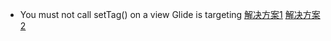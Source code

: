 - You must not call setTag() on a view Glide is targeting [解决方案1](https://www.cnblogs.com/lonkiss/p/7077721.html) [解决方案2](https://blog.csdn.net/qq_26411333/article/details/52034444)

